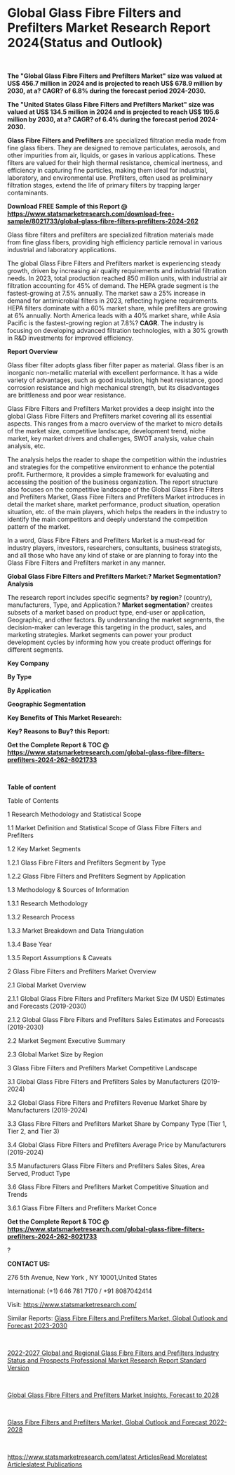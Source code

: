 <h1>Global Glass Fibre Filters and Prefilters Market Research Report 2024(Status and Outlook)</h1><br/><p><strong>The "Global Glass Fibre Filters and Prefilters Market" size was valued at US$ 456.7 million in 2024 and is projected to reach US$ 678.9 million by 2030, at a? <strong>CAGR</strong>? of 6.8% during the forecast period 2024-2030.</strong></p>
 
 
 
 <p><strong>The "United States Glass Fibre Filters and Prefilters Market" size was valued at US$ 134.5 million in 2024 and is projected to reach US$ 195.6 million by 2030, at a? <strong>CAGR</strong>? of 6.4% during the forecast period 2024-2030.</strong></p>
 
 
 
 <p><strong>Glass Fibre Filters and Prefilters</strong> are specialized filtration media made from fine glass fibers. They are designed to remove particulates, aerosols, and other impurities from air, liquids, or gases in various applications. These filters are valued for their high thermal resistance, chemical inertness, and efficiency in capturing fine particles, making them ideal for industrial, laboratory, and environmental use. Prefilters, often used as preliminary filtration stages, extend the life of primary filters by trapping larger contaminants.</p>
 
 
 
 <p><strong>Download FREE Sample of this Report @ <a href="https://www.statsmarketresearch.com/download-free-sample/8021733/global-glass-fibre-filters-prefilters-2024-262">https://www.statsmarketresearch.com/download-free-sample/8021733/global-glass-fibre-filters-prefilters-2024-262</a></strong></p>
 
 
 
 <p>Glass fibre filters and prefilters are specialized filtration materials made from fine glass fibers, providing high efficiency particle removal in various industrial and laboratory applications.</p>
 
 
 
 <p>The global Glass Fibre Filters and Prefilters market is experiencing steady growth, driven by increasing air quality requirements and industrial filtration needs. In 2023, total production reached 850 million units, with industrial air filtration accounting for 45% of demand. The HEPA grade segment is the fastest-growing at 7.5% annually. The market saw a 25% increase in demand for antimicrobial filters in 2023, reflecting hygiene requirements. HEPA filters dominate with a 60% market share, while prefilters are growing at 6% annually. North America leads with a 40% market share, while Asia Pacific is the fastest-growing region at 7.8%? <strong><strong>CAGR</strong></strong>. The industry is focusing on developing advanced filtration technologies, with a 30% growth in R&D investments for improved efficiency.</p>
 
 
 
 <p><strong>Report Overview</strong></p>
 
 
 
 <p>Glass fiber filter adopts glass fiber filter paper as material. Glass fiber is an inorganic non-metallic material with excellent performance. It has a wide variety of advantages, such as good insulation, high heat resistance, good corrosion resistance and high mechanical strength, but its disadvantages are brittleness and poor wear resistance.</p>
 
 
 
 <p>Glass Fibre Filters and Prefilters Market provides a deep insight into the global Glass Fibre Filters and Prefilters market covering all its essential aspects. This ranges from a macro overview of the market to micro details of the market size, competitive landscape, development trend, niche market, key market drivers and challenges, SWOT analysis, value chain analysis, etc.</p>
 
 
 
 <p>The analysis helps the reader to shape the competition within the industries and strategies for the competitive environment to enhance the potential profit. Furthermore, it provides a simple framework for evaluating and accessing the position of the business organization. The report structure also focuses on the competitive landscape of the Global Glass Fibre Filters and Prefilters Market, Glass Fibre Filters and Prefilters Market introduces in detail the market share, market performance, product situation, operation situation, etc. of the main players, which helps the readers in the industry to identify the main competitors and deeply understand the competition pattern of the market.</p>
 
 
 
 <p>In a word, Glass Fibre Filters and Prefilters Market is a must-read for industry players, investors, researchers, consultants, business strategists, and all those who have any kind of stake or are planning to foray into the Glass Fibre Filters and Prefilters market in any manner.</p>
 
 
 
 <p><strong>Global Glass Fibre Filters and Prefilters Market:? Market Segmentation? Analysis</strong></p>
 
 
 
 <p>The research report includes specific segments? <strong>by region</strong>? (country), manufacturers, Type, and Application.? <strong>Market segmentation</strong>? creates subsets of a market based on product type, end-user or application, Geographic, and other factors. By understanding the market segments, the decision-maker can leverage this targeting in the product, sales, and marketing strategies. Market segments can power your product development cycles by informing how you create product offerings for different segments.</p>
 
 
 
 <p><strong>Key Company</strong></p>
 
 
 
 <p><strong>By Type</strong></p>
 
 
 
 <p><strong><strong>By Application</strong></strong></p>
 
 
 
 <p><strong>Geographic Segmentation</strong></p>
 
 
 
 <p><strong>Key Benefits of This Market Research:</strong></p>
 
 
 
 <p><strong>Key? <strong>Reasons to Buy</strong>? this Report:</strong></p>
 
 
 
 <div><b>Get the Complete Report & TOC @ <a href="https://www.statsmarketresearch.com/global-glass-fibre-filters-prefilters-2024-262-8021733">https://www.statsmarketresearch.com/global-glass-fibre-filters-prefilters-2024-262-8021733</a></b></div>
 
 
 
 <p><br />
 
 <b>Table of content</b></p>
 
 
 
 <p>Table of Contents<br />
 
 1 Research Methodology and Statistical Scope<br />
 
 1.1 Market Definition and Statistical Scope of Glass Fibre Filters and Prefilters<br />
 
 1.2 Key Market Segments<br />
 
 1.2.1 Glass Fibre Filters and Prefilters Segment by Type<br />
 
 1.2.2 Glass Fibre Filters and Prefilters Segment by Application<br />
 
 1.3 Methodology & Sources of Information<br />
 
 1.3.1 Research Methodology<br />
 
 1.3.2 Research Process<br />
 
 1.3.3 Market Breakdown and Data Triangulation<br />
 
 1.3.4 Base Year<br />
 
 1.3.5 Report Assumptions & Caveats<br />
 
 2 Glass Fibre Filters and Prefilters Market Overview<br />
 
 2.1 Global Market Overview<br />
 
 2.1.1 Global Glass Fibre Filters and Prefilters Market Size (M USD) Estimates and Forecasts (2019-2030)<br />
 
 2.1.2 Global Glass Fibre Filters and Prefilters Sales Estimates and Forecasts (2019-2030)<br />
 
 2.2 Market Segment Executive Summary<br />
 
 2.3 Global Market Size by Region<br />
 
 3 Glass Fibre Filters and Prefilters Market Competitive Landscape<br />
 
 3.1 Global Glass Fibre Filters and Prefilters Sales by Manufacturers (2019-2024)<br />
 
 3.2 Global Glass Fibre Filters and Prefilters Revenue Market Share by Manufacturers (2019-2024)<br />
 
 3.3 Glass Fibre Filters and Prefilters Market Share by Company Type (Tier 1, Tier 2, and Tier 3)<br />
 
 3.4 Global Glass Fibre Filters and Prefilters Average Price by Manufacturers (2019-2024)<br />
 
 3.5 Manufacturers Glass Fibre Filters and Prefilters Sales Sites, Area Served, Product Type<br />
 
 3.6 Glass Fibre Filters and Prefilters Market Competitive Situation and Trends<br />
 
 3.6.1 Glass Fibre Filters and Prefilters Market Conce</p>
 
 
 
 <div><b>Get the Complete Report & TOC @ <a href="https://www.statsmarketresearch.com/global-glass-fibre-filters-prefilters-2024-262-8021733">https://www.statsmarketresearch.com/global-glass-fibre-filters-prefilters-2024-262-8021733</a></b></div>
 
 
 
 <p>? </p>
 
 
 
 <p><b>CONTACT US:</b><br />
 
 276 5th Avenue, New York , NY 10001,United States<br />
 
 International: (+1) 646 781 7170 / +91 8087042414<br />
 
 Visit: <a href="https://www.statsmarketresearch.com/">https://www.statsmarketresearch.com/</a><br />
 
 Similar Reports: <a href="https://www.statsmarketresearch.com/global-glass-fibre-filters-prefilters-2024-262-8021733">Glass Fibre Filters and Prefilters Market, Global Outlook and Forecast 2023-2030</a><br />
 
 <br />
 
 <a href="https://www.statsmarketresearch.com/global-glass-fibre-filters-prefilters-2024-262-8021733">2022-2027 Global and Regional Glass Fibre Filters and Prefilters Industry Status and Prospects Professional Market Research Report Standard Version</a><br />
 
 <br />
 
 <a href="https://www.statsmarketresearch.com/global-glass-fibre-filters-prefilters-2024-262-8021733">Global Glass Fibre Filters and Prefilters Market Insights, Forecast to 2028</a><br />
 
 <br />
 
 <a href="https://www.statsmarketresearch.com/global-glass-fibre-filters-prefilters-2024-262-8021733">Glass Fibre Filters and Prefilters Market, Global Outlook and Forecast 2022-2028</a><br />
 
 <br />
 
 <a href="https://gyeongbokgung.com">https://www.statsmarketresearch.com/</a><a href="https://hallyeomaritime.com">latest Articles</a><a href="https://jingwansa.com">Read More</a><a href="https://nguoiviet.jp/">latest Articles</a><a href="https://www.intelmarketresearch.com/">latest Publications</a></p>